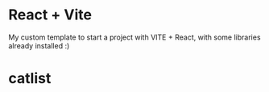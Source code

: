# React + Vite

My custom template to start a project with VITE + React,  with some libraries already installed :)

# catlist
